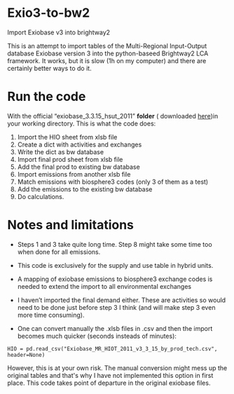 # Exio3-to-bw2

Import Exiobase v3 into brightway2

This is an attempt to import tables of the Multi-Regional Input-Output database Exiobase version 3 into the python-baseed Brightway2 LCA framework. It works, but it is slow (1h on my computer) and there are certainly better ways to do it.

# Run the code

With the official “exiobase_3.3.15_hsut_2011” **folder** ( downloaded [here](https://www.exiobase.eu/index.php/data-download/exiobase3hyb))in your working directory. 
This is what the code does:

1. Import the HIO sheet from xlsb file
2. Create a dict with activities and exchanges
3. Write the dict as bw database
4. Import final prod sheet from xlsb file
5. Add the final prod to existing bw database
6. Import emissions from another xlsb file
7. Match emissions with biosphere3 codes (only 3 of them as a test)
8. Add the emissions to the existing bw database
9. Do calculations.
 
# Notes and limitations

- Steps 1 and 3 take quite long time. Step 8 might take some time too when done for all emissions.
- This code is exclusively for the supply and use table in hybrid units.
- A mapping of exiobase emissions to biosphere3 exchange codes is needed to extend the import to all environmental exchanges
- I haven’t imported the final demand either. These are activities so would need to be done just before step 3 I think (and will make step 3 even more time consuming).

- One can convert manually the .xlsb files in .csv and then the import becomes much quicker (seconds insteads of minutes): 
```
HIO = pd.read_csv("Exiobase_MR_HIOT_2011_v3_3_15_by_prod_tech.csv", header=None)
```
However, this is at your own risk. The manual conversion might mess up the original tables and that's why I have not implemented this option in first place. This code takes point of departure in the original exiobase files. 

